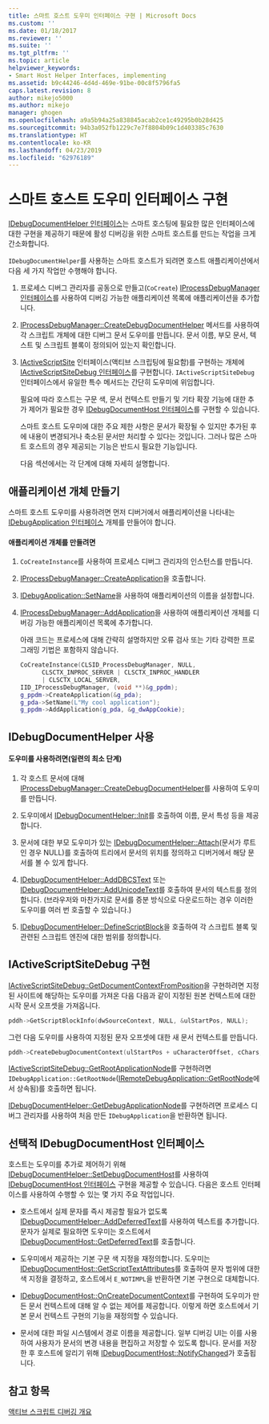 ```yaml
---
title: 스마트 호스트 도우미 인터페이스 구현 | Microsoft Docs
ms.custom: ''
ms.date: 01/18/2017
ms.reviewer: ''
ms.suite: ''
ms.tgt_pltfrm: ''
ms.topic: article
helpviewer_keywords:
- Smart Host Helper Interfaces, implementing
ms.assetid: b9c44246-4d4d-469e-91be-00c8f5796fa5
caps.latest.revision: 8
author: mikejo5000
ms.author: mikejo
manager: ghogen
ms.openlocfilehash: a9a5b94a25a838845acab2ce1c49295b0b28d425
ms.sourcegitcommit: 94b3a052fb1229c7e7f8804b09c1d403385c7630
ms.translationtype: HT
ms.contentlocale: ko-KR
ms.lasthandoff: 04/23/2019
ms.locfileid: "62976189"
---
```

# <a name="implementing-smart-host-helper-interfaces"></a>스마트 호스트 도우미 인터페이스 구현
[IDebugDocumentHelper 인터페이스](../winscript/reference/idebugdocumenthelper-interface.md)는 스마트 호스팅에 필요한 많은 인터페이스에 대한 구현을 제공하기 때문에 활성 디버깅을 위한 스마트 호스트를 만드는 작업을 크게 간소화합니다.  
  
 `IDebugDocumentHelper`를 사용하는 스마트 호스트가 되려면 호스트 애플리케이션에서 다음 세 가지 작업만 수행해야 합니다.  
  
1. 프로세스 디버그 관리자를 공동으로 만들고(`CoCreate`) [IProcessDebugManager 인터페이스](../winscript/reference/iprocessdebugmanager-interface.md)를 사용하여 디버깅 가능한 애플리케이션 목록에 애플리케이션을 추가합니다.  
  
2. [IProcessDebugManager::CreateDebugDocumentHelper](../winscript/reference/iprocessdebugmanager-createdebugdocumenthelper.md) 메서드를 사용하여 각 스크립트 개체에 대한 디버그 문서 도우미를 만듭니다. 문서 이름, 부모 문서, 텍스트 및 스크립트 블록이 정의되어 있는지 확인합니다.  
  
3. [IActiveScriptSite](../winscript/reference/iactivescriptsite.md) 인터페이스(액티브 스크립팅에 필요함)를 구현하는 개체에 [IActiveScriptSiteDebug 인터페이스](../winscript/reference/iactivescriptsitedebug-interface.md)를 구현합니다. `IActiveScriptSiteDebug` 인터페이스에서 유일한 특수 메서드는 간단히 도우미에 위임합니다.  
  
   필요에 따라 호스트는 구문 색, 문서 컨텍스트 만들기 및 기타 확장 기능에 대한 추가 제어가 필요한 경우 [IDebugDocumentHost 인터페이스](../winscript/reference/idebugdocumenthost-interface.md)를 구현할 수 있습니다.  
  
   스마트 호스트 도우미에 대한 주요 제한 사항은 문서가 확장될 수 있지만 추가된 후에 내용이 변경되거나 축소된 문서만 처리할 수 있다는 것입니다. 그러나 많은 스마트 호스트의 경우 제공되는 기능은 반드시 필요한 기능입니다.  
  
   다음 섹션에서는 각 단계에 대해 자세히 설명합니다.  
  
## <a name="create-an-application-object"></a>애플리케이션 개체 만들기  
 스마트 호스트 도우미를 사용하려면 먼저 디버거에서 애플리케이션을 나타내는 [IDebugApplication 인터페이스](../winscript/reference/idebugapplication-interface.md) 개체를 만들어야 합니다.  
  
#### <a name="to-create-an-application-object"></a>애플리케이션 개체를 만들려면  
  
1. `CoCreateInstance`를 사용하여 프로세스 디버그 관리자의 인스턴스를 만듭니다.  
  
2. [IProcessDebugManager::CreateApplication](../winscript/reference/iprocessdebugmanager-createapplication.md)을 호출합니다.  
  
3. [IDebugApplication::SetName](../winscript/reference/idebugapplication-setname.md)을 사용하여 애플리케이션의 이름을 설정합니다.  
  
4. [IProcessDebugManager::AddApplication](../winscript/reference/iprocessdebugmanager-addapplication.md)을 사용하여 애플리케이션 개체를 디버깅 가능한 애플리케이션 목록에 추가합니다.  
  
     아래 코드는 프로세스에 대해 간략히 설명하지만 오류 검사 또는 기타 강력한 프로그래밍 기법은 포함하지 않습니다.  
  
    ```cpp
    CoCreateInstance(CLSID_ProcessDebugManager, NULL,  
          CLSCTX_INPROC_SERVER | CLSCTX_INPROC_HANDLER  
          | CLSCTX_LOCAL_SERVER,  
    IID_IProcessDebugManager, (void **)&g_ppdm);  
    g_ppdm->CreateApplication(&g_pda);  
    g_pda->SetName(L"My cool application");  
    g_ppdm->AddApplication(g_pda, &g_dwAppCookie);  
    ```  
  
## <a name="using-idebugdocumenthelper"></a>IDebugDocumentHelper 사용  
  
#### <a name="to-use-the-helper-minimal-sequence-of-steps"></a>도우미를 사용하려면(일련의 최소 단계)  
  
1. 각 호스트 문서에 대해 [IProcessDebugManager::CreateDebugDocumentHelper](../winscript/reference/iprocessdebugmanager-createdebugdocumenthelper.md)를 사용하여 도우미를 만듭니다.  
  
2. 도우미에서 [IDebugDocumentHelper::Init](../winscript/reference/idebugdocumenthelper-init.md)를 호출하여 이름, 문서 특성 등을 제공합니다.  
  
3. 문서에 대한 부모 도우미가 있는 [IDebugDocumentHelper::Attach](../winscript/reference/idebugdocumenthelper-attach.md)(문서가 루트인 경우 NULL)를 호출하여 트리에서 문서의 위치를 정의하고 디버거에서 해당 문서를 볼 수 있게 합니다.  
  
4. [IDebugDocumentHelper::AddDBCSText](../winscript/reference/idebugdocumenthelper-adddbcstext.md) 또는 [IDebugDocumentHelper::AddUnicodeText](../winscript/reference/idebugdocumenthelper-addunicodetext.md)를 호출하여 문서의 텍스트를 정의합니다. (브라우저와 마찬가지로 문서를 증분 방식으로 다운로드하는 경우 이러한 도우미를 여러 번 호출할 수 있습니다.)  
  
5. [IDebugDocumentHelper::DefineScriptBlock](../winscript/reference/idebugdocumenthelper-definescriptblock.md)을 호출하여 각 스크립트 블록 및 관련된 스크립트 엔진에 대한 범위를 정의합니다.  
  
## <a name="implementing-iactivescriptsitedebug"></a>IActiveScriptSiteDebug 구현  
 [IActiveScriptSiteDebug::GetDocumentContextFromPosition](../winscript/reference/iactivescriptsitedebug-getdocumentcontextfromposition.md)을 구현하려면 지정된 사이트에 해당하는 도우미를 가져온 다음 다음과 같이 지정된 원본 컨텍스트에 대한 시작 문서 오프셋을 가져옵니다.  
  
```cpp
pddh->GetScriptBlockInfo(dwSourceContext, NULL, &ulStartPos, NULL);  
```  
  
 그런 다음 도우미를 사용하여 지정된 문자 오프셋에 대한 새 문서 컨텍스트를 만듭니다.  
  
```cpp
pddh->CreateDebugDocumentContext(ulStartPos + uCharacterOffset, cChars, &pddcNew);  
```  
  
 [IActiveScriptSiteDebug::GetRootApplicationNode](../winscript/reference/iactivescriptsitedebug-getrootapplicationnode.md)를 구현하려면 `IDebugApplication::GetRootNode`([IRemoteDebugApplication::GetRootNode](../winscript/reference/iremotedebugapplication-getrootnode.md)에서 상속됨)를 호출하면 됩니다.  
  
 [IDebugDocumentHelper::GetDebugApplicationNode](../winscript/reference/idebugdocumenthelper-getdebugapplicationnode.md)를 구현하려면 프로세스 디버그 관리자를 사용하여 처음 만든 `IDebugApplication`을 반환하면 됩니다.  
  
## <a name="the-optional-idebugdocumenthost-interface"></a>선택적 IDebugDocumentHost 인터페이스  
 호스트는 도우미를 추가로 제어하기 위해 [IDebugDocumentHelper::SetDebugDocumentHost](../winscript/reference/idebugdocumenthelper-setdebugdocumenthost.md)를 사용하여 [IDebugDocumentHost 인터페이스](../winscript/reference/idebugdocumenthost-interface.md) 구현을 제공할 수 있습니다. 다음은 호스트 인터페이스를 사용하여 수행할 수 있는 몇 가지 주요 작업입니다.  
  
- 호스트에서 실제 문자를 즉시 제공할 필요가 없도록 [IDebugDocumentHelper::AddDeferredText](../winscript/reference/idebugdocumenthelper-adddeferredtext.md)를 사용하여 텍스트를 추가합니다. 문자가 실제로 필요하면 도우미는 호스트에서 [IDebugDocumentHost::GetDeferredText](../winscript/reference/idebugdocumenthost-getdeferredtext.md)를 호출합니다.  
  
- 도우미에서 제공하는 기본 구문 색 지정을 재정의합니다. 도우미는 [IDebugDocumentHost::GetScriptTextAttributes](../winscript/reference/idebugdocumenthost-getscripttextattributes.md)를 호출하여 문자 범위에 대한 색 지정을 결정하고, 호스트에서 `E_NOTIMPL`을 반환하면 기본 구현으로 대체합니다.  
  
- [IDebugDocumentHost::OnCreateDocumentContext](../winscript/reference/idebugdocumenthost-oncreatedocumentcontext.md)를 구현하여 도우미가 만든 문서 컨텍스트에 대해 알 수 없는 제어를 제공합니다. 이렇게 하면 호스트에서 기본 문서 컨텍스트 구현의 기능을 재정의할 수 있습니다.  
  
- 문서에 대한 파일 시스템에서 경로 이름을 제공합니다. 일부 디버깅 UI는 이를 사용하여 사용자가 문서의 변경 내용을 편집하고 저장할 수 있도록 합니다. 문서를 저장한 후 호스트에 알리기 위해 [IDebugDocumentHost::NotifyChanged](../winscript/reference/idebugdocumenthost-notifychanged.md)가 호출됩니다.  
  
## <a name="see-also"></a>참고 항목  
 [액티브 스크립트 디버깅 개요](../winscript/active-script-debugging-overview.md)